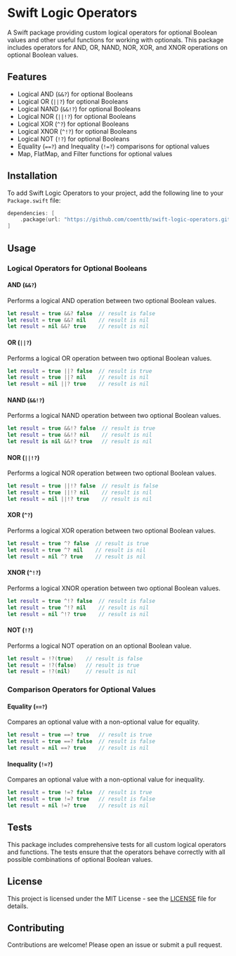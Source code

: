 # Swift Logic Operators

A Swift package providing custom logical operators for optional Boolean values and other useful functions for working with optionals. This package includes operators for AND, OR, NAND, NOR, XOR, and XNOR operations on optional Boolean values.

## Features

- Logical AND (`&&?`) for optional Booleans
- Logical OR (`||?`) for optional Booleans
- Logical NAND (`&&!?`) for optional Booleans
- Logical NOR (`||!?`) for optional Booleans
- Logical XOR (`^?`) for optional Booleans
- Logical XNOR (`^!?`) for optional Booleans
- Logical NOT (`!?`) for optional Booleans
- Equality (`==?`) and Inequality (`!=?`) comparisons for optional values
- Map, FlatMap, and Filter functions for optional values

## Installation

To add Swift Logic Operators to your project, add the following line to your `Package.swift` file:

```swift
dependencies: [
    .package(url: "https://github.com/coenttb/swift-logic-operators.git", from: "0.1.0")
]
```

## Usage

### Logical Operators for Optional Booleans

#### AND (`&&?`)

Performs a logical AND operation between two optional Boolean values.

```swift
let result = true &&? false  // result is false
let result = true &&? nil    // result is nil
let result = nil &&? true    // result is nil
```

#### OR (`||?`)

Performs a logical OR operation between two optional Boolean values.

```swift
let result = true ||? false  // result is true
let result = true ||? nil    // result is nil
let result = nil ||? true    // result is nil
```

#### NAND (`&&!?`)

Performs a logical NAND operation between two optional Boolean values.

```swift
let result = true &&!? false  // result is true
let result = true &&!? nil    // result is nil
let result is nil &&!? true   // result is nil
```

#### NOR (`||!?`)

Performs a logical NOR operation between two optional Boolean values.

```swift
let result = true ||!? false  // result is false
let result = true ||!? nil    // result is nil
let result = nil ||!? true    // result is nil
```

#### XOR (`^?`)

Performs a logical XOR operation between two optional Boolean values.

```swift
let result = true ^? false  // result is true
let result = true ^? nil    // result is nil
let result = nil ^? true    // result is nil
```

#### XNOR (`^!?`)

Performs a logical XNOR operation between two optional Boolean values.

```swift
let result = true ^!? false  // result is false
let result = true ^!? nil    // result is nil
let result = nil ^!? true    // result is nil
```

#### NOT (`!?`)

Performs a logical NOT operation on an optional Boolean value.

```swift
let result = !?(true)    // result is false
let result = !?(false)   // result is true
let result = !?(nil)     // result is nil
```

### Comparison Operators for Optional Values

#### Equality (`==?`)

Compares an optional value with a non-optional value for equality.

```swift
let result = true ==? true   // result is true
let result = true ==? false  // result is false
let result = nil ==? true    // result is nil
```

#### Inequality (`!=?`)

Compares an optional value with a non-optional value for inequality.

```swift
let result = true !=? false  // result is true
let result = true !=? true   // result is false
let result = nil !=? true    // result is nil
```

## Tests

This package includes comprehensive tests for all custom logical operators and functions. The tests ensure that the operators behave correctly with all possible combinations of optional Boolean values.

## License

This project is licensed under the MIT License - see the [LICENSE](/license) file for details.

## Contributing

Contributions are welcome! Please open an issue or submit a pull request.
